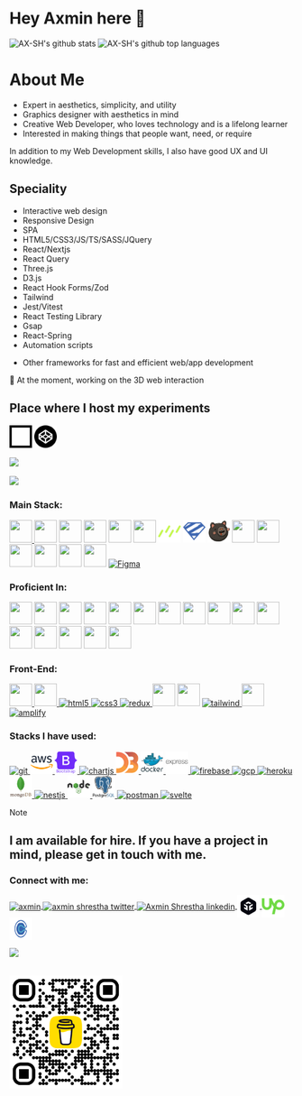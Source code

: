 # Hey Axmin here 👋

<!-- - Software Engineer by trade -->
<!-- - Technoholic and a lifelong learner by nature -->
<!-- - Originally a software engineer, who loves technology and is a lifelong learner-->

<a href="https://github.com/ax-sh" style="text-decoration:none!important;">
  <img height="180em" src="https://github-readme-stats.vercel.app/api?username=ax-sh&show_icons=true&theme=merko&count_private=true" alt="AX-SH's github stats" />
  <img height="180em" src="https://github-readme-stats.vercel.app/api/top-langs/?username=ax-sh&theme=merko&layout=compact&hide=html,mdx,jupyter%20notebook" alt="AX-SH's github top languages" />
</a>

# About Me

- Expert in aesthetics, simplicity, and utility
- Graphics designer with aesthetics in mind
- Creative Web Developer, who loves technology and is a lifelong learner
- Interested in making things that people want, need, or require

<!--
self-taught
**ax-sh/ax-sh** is a ✨ _special_ ✨ repository because its `README.md` (this file) appears on your GitHub profile.
I've got experience with frameworks like React, TailwindCSS, Flask, and a few others that I enjoy.
Here are some ideas to get you started:
I like to work on interesting projects and solve problems people are facing and I have also created a few other projects on my GitHub.
- 🔭 I’m currently working on ...
- 🌱 I’m currently learning ...
- 👯 I’m looking to collaborate on ...
- 🤔 I’m looking for help with ...
- 💬 Ask me about ...
- 📫 How to reach me: ...
- 😄 Pronouns: ...
- ⚡ Fun fact: ...
-->

<!-- I am a Full-Stack Developer with good knowledge and understanding of UI/UX  -->

In addition to my Web Development skills, I also have good UX and UI knowledge.

<!-- Specialty -->

## Speciality

- Interactive web design
- Responsive Design
- SPA
- HTML5/CSS3/JS/TS/SASS/JQuery
- React/Nextjs <!--/Nestjs-->
- React Query
- Three.js
- D3.js
- React Hook Forms/Zod
- Tailwind
- Jest/Vitest
- React Testing Library
- Gsap
- React-Spring
- Automation scripts

<!-- - NX -->

- Other frameworks for fast and efficient web/app development

<!-- Computer Vision
- Python
- OpenCV
- Pandas

 - FastAPI -->

<!--🌱 Aims to learn machine learning for computer vision activities -->

🔭 At the moment, working on the 3D web interaction

## <!-- https://www.behance.net/axminshrestha -->

## Place where I host my experiments

[<img src="/icons/codesandbox.svg"  width="40" height="40"/>](https://codesandbox.io/u/ax-sh)
[<img src="/icons/codepen.svg"  width="40" height="40" />](https://codepen.io/ax-sh/)

![](https://komarev.com/ghpvc/?username=ax-sh)

![](https://bit.ly/3i1g9F4)

<h3 align="left">Main Stack:</h3>
<p>
<a href="https://www.typescriptlang.org/" target="_blank" rel="noreferrer" > 
    <img src="https://cdn.jsdelivr.net/gh/devicons/devicon/icons/typescript/typescript-original.svg"  width="40" height="40" />
</a>
<img src="https://cdn.jsdelivr.net/gh/devicons/devicon@latest/icons/react/react-original-wordmark.svg" width="40" height="40" />
<img src="https://cdn.jsdelivr.net/gh/devicons/devicon@latest/icons/nextjs/nextjs-original.svg"  width="40" height="40"/>
<img src="https://cdn.jsdelivr.net/gh/devicons/devicon@latest/icons/vitest/vitest-original.svg"  width="40" height="40" />
<img src="https://cdn.jsdelivr.net/gh/devicons/devicon/icons/storybook/storybook-original.svg"  width="40" height="40" /> 
<img src="https://cdn.jsdelivr.net/gh/devicons/devicon@latest/icons/tailwindcss/tailwindcss-original-wordmark.svg"  width="40" height="40" />

<img src="./icons/drizzle-color.svg" width="40" height="40"/>
<img src="./icons/zod-color.svg" width="40" height="40"/>
<img src="./icons/zustand.png" width="40" height="40"/>

<img src="https://cdn.jsdelivr.net/gh/devicons/devicon@latest/icons/webstorm/webstorm-original.svg" width="40" height="40"/>
<img src="https://cdn.jsdelivr.net/gh/devicons/devicon@latest/icons/jira/jira-original-wordmark.svg" width="40" height="40"/>
<img src="https://cdn.jsdelivr.net/gh/devicons/devicon@latest/icons/jupyter/jupyter-original-wordmark.svg"  width="40" height="40" />
<img src="https://cdn.jsdelivr.net/gh/devicons/devicon@latest/icons/streamlit/streamlit-original.svg" width="40" height="40" />
<img src="https://cdn.jsdelivr.net/gh/devicons/devicon@latest/icons/python/python-original-wordmark.svg"  width="40" height="40"/>
<img src="https://cdn.jsdelivr.net/gh/devicons/devicon@latest/icons/anaconda/anaconda-original-wordmark.svg"  width="40" height="40"/>
<a href="https://www.figma.com/" target="_blank" rel="noreferrer"> 
    <img src="https://cdn.jsdelivr.net/gh/devicons/devicon@latest/icons/figma/figma-original.svg"  alt="Figma" width="40" height="40"/> 
</a>
</p>

<h3 align="left">Proficient In:</h3>
<p>

<img src="https://cdn.jsdelivr.net/gh/devicons/devicon@latest/icons/amazonwebservices/amazonwebservices-original-wordmark.svg" width="40" height="40"/> 
<img src="https://cdn.jsdelivr.net/gh/devicons/devicon/icons/apple/apple-original.svg"  width="40" height="40" />
<img src="https://cdn.jsdelivr.net/gh/devicons/devicon/icons/bash/bash-original.svg"  width="40" height="40"/>

<img src="https://cdn.jsdelivr.net/gh/devicons/devicon/icons/git/git-original-wordmark.svg"  width="40" height="40"/>     
<img src="https://cdn.jsdelivr.net/gh/devicons/devicon/icons/graphql/graphql-plain-wordmark.svg"  width="40" height="40"/>       
     
<img src="https://cdn.jsdelivr.net/gh/devicons/devicon/icons/jamstack/jamstack-original-wordmark.svg"  width="40" height="40"/>        
<img src="https://cdn.jsdelivr.net/gh/devicons/devicon/icons/jquery/jquery-original-wordmark.svg"  width="40" height="40"/>
<img src="https://cdn.jsdelivr.net/gh/devicons/devicon/icons/jupyter/jupyter-original-wordmark.svg"  width="40" height="40"/>
<img src="https://cdn.jsdelivr.net/gh/devicons/devicon/icons/socketio/socketio-original-wordmark.svg"  width="40" height="40"/>     
<img src="https://cdn.jsdelivr.net/gh/devicons/devicon/icons/sqlite/sqlite-plain-wordmark.svg"  width="40" height="40" />      
    
<img src="https://cdn.jsdelivr.net/gh/devicons/devicon/icons/yarn/yarn-original-wordmark.svg"  width="40" height="40" />

<img src="https://cdn.jsdelivr.net/gh/devicons/devicon@latest/icons/pnpm/pnpm-original-wordmark.svg"  width="40" height="40" />
          
<img src="https://cdn.jsdelivr.net/gh/devicons/devicon/icons/opencv/opencv-original-wordmark.svg" width="40" height="40" />
<img src="https://cdn.jsdelivr.net/gh/devicons/devicon@latest/icons/bun/bun-original.svg" width="40" height="40"  />
<img src="https://cdn.jsdelivr.net/gh/devicons/devicon@latest/icons/sanity/sanity-original.svg" width="40" height="40"/>
<img src="https://cdn.jsdelivr.net/gh/devicons/devicon@latest/icons/insomnia/insomnia-original.svg"  width="40" height="40"/>
          
</p>

<h3 align="left">Front-End: </h3>
<p align="left">
  <a href="https://www.typescriptlang.org/" target="_blank" rel="noreferrer" > 
    <img src="https://cdn.jsdelivr.net/gh/devicons/devicon/icons/typescript/typescript-original.svg"  width="40" height="40" />
  </a>
   <a href="https://developer.mozilla.org/en-US/docs/Web/JavaScript" target="_blank" rel="noreferrer" > 
  <img src="https://cdn.jsdelivr.net/gh/devicons/devicon/icons/javascript/javascript-original.svg"  width="40" height="40"/>
 </a> 
  <a href="https://www.w3.org/html/" target="_blank" rel="noreferrer"> 
    <img src="https://cdn.jsdelivr.net/gh/devicons/devicon/icons/html5/html5-plain-wordmark.svg" alt="html5" width="40" height="40"/> 
  </a>
  
  <a href="https://www.w3schools.com/css/" target="_blank" rel="noreferrer"> 
    <img src="https://cdn.jsdelivr.net/gh/devicons/devicon@latest/icons/css3/css3-original-wordmark.svg" alt="css3" width="40" height="40"/> 
  </a>

  <a href="https://redux.js.org" target="_blank" rel="noreferrer">
    <img src="https://cdn.jsdelivr.net/gh/devicons/devicon@latest/icons/redux/redux-original.svg"  alt="redux" width="40" height="40"/> 
  </a>
  <img src="https://cdn.jsdelivr.net/gh/devicons/devicon@latest/icons/threejs/threejs-original-wordmark.svg" width="40" height="40" />
  <img src="https://cdn.jsdelivr.net/gh/devicons/devicon/icons/sass/sass-original.svg"  width="40" height="40"/>    
  <a href="https://tailwindcss.com/" target="_blank" rel="noreferrer"> 
    <img src="https://www.vectorlogo.zone/logos/tailwindcss/tailwindcss-icon.svg" alt="tailwind" width="40" height="40"/> 
  </a>
  <img src="https://cdn.jsdelivr.net/gh/devicons/devicon@latest/icons/reactrouter/reactrouter-original-wordmark.svg" width="40" height="40" />
    <a href="https://aws.amazon.com/amplify/" target="_blank" rel="noreferrer" > 
    <img src="https://docs.amplify.aws/assets/logo-dark.svg" alt="amplify" width="40" height="40"/> 
  </a> 
</p>
<h3 align="left">Stacks I have used: </h3>
<p align="left"> 
  <a href="https://git-scm.com/" target="_blank" rel="noreferrer"> 
    <img src="https://www.vectorlogo.zone/logos/git-scm/git-scm-icon.svg" alt="git" width="40" height="40"/> 
  </a>

  <a href="https://aws.amazon.com" target="_blank" rel="noreferrer"> 
    <img src="https://raw.githubusercontent.com/devicons/devicon/master/icons/amazonwebservices/amazonwebservices-original-wordmark.svg" alt="aws" width="40" height="40"/> 
  </a> 
  <a href="https://getbootstrap.com" target="_blank" rel="noreferrer"> 
    <img src="https://raw.githubusercontent.com/devicons/devicon/master/icons/bootstrap/bootstrap-plain-wordmark.svg" alt="bootstrap" width="40" height="40"/> 
  </a> 
  <a href="https://www.chartjs.org" target="_blank" rel="noreferrer"> 
   <img src="https://www.chartjs.org/media/logo-title.svg" alt="chartjs" width="40" height="40"/> 
  </a> 
  <a href="https://d3js.org/" target="_blank" rel="noreferrer"> 
    <img src="https://raw.githubusercontent.com/devicons/devicon/master/icons/d3js/d3js-original.svg" alt="d3js" width="40" height="40"/> 
  </a> 
  <a href="https://www.docker.com/" target="_blank" rel="noreferrer"> 
    <img src="https://raw.githubusercontent.com/devicons/devicon/master/icons/docker/docker-original-wordmark.svg" alt="docker" width="40" height="40"/> 
  </a> 
  <a href="https://expressjs.com" target="_blank" rel="noreferrer"> 
    <img src="https://raw.githubusercontent.com/devicons/devicon/master/icons/express/express-original-wordmark.svg" alt="express" width="40" height="40"/> 
  </a>

  <a href="https://firebase.google.com/" target="_blank" rel="noreferrer">
    <img src="https://www.vectorlogo.zone/logos/firebase/firebase-icon.svg" alt="firebase" width="40" height="40"/>
  </a>
  <a href="https://cloud.google.com" target="_blank" rel="noreferrer">
    <img src="https://www.vectorlogo.zone/logos/google_cloud/google_cloud-icon.svg" alt="gcp" width="40" height="40"/>
  </a>
  <a href="https://heroku.com" target="_blank" rel="noreferrer">
      <img src="https://www.vectorlogo.zone/logos/heroku/heroku-icon.svg" alt="heroku" width="40" height="40"/>
  </a>
  <a href="https://www.mongodb.com/" target="_blank" rel="noreferrer">
    <img src="https://raw.githubusercontent.com/devicons/devicon/master/icons/mongodb/mongodb-original-wordmark.svg" alt="mongodb" width="40" height="40"/>
  </a> 
  <a href="https://nestjs.com/" target="_blank" rel="noreferrer">
    <img src="https://cdn.jsdelivr.net/gh/devicons/devicon@latest/icons/nestjs/nestjs-original-wordmark.svg" alt="nestjs" width="40" height="40"/> 
  </a> 
<a href="https://nodejs.org" target="_blank" rel="noreferrer"> 
  <img src="https://raw.githubusercontent.com/devicons/devicon/master/icons/nodejs/nodejs-original-wordmark.svg" alt="nodejs" width="40" height="40"/> 
</a>

<a href="https://www.postgresql.org" target="_blank" rel="noreferrer"> 
  <img src="https://raw.githubusercontent.com/devicons/devicon/master/icons/postgresql/postgresql-original-wordmark.svg" alt="postgresql" width="40" height="40"/> 
</a> 
<a href="https://postman.com" target="_blank" rel="noreferrer"> 
  <img src="https://www.vectorlogo.zone/logos/getpostman/getpostman-icon.svg" alt="postman" width="40" height="40"/> 
</a> 
<a href="https://svelte.dev" target="_blank" rel="noreferrer">
    <img src="https://upload.wikimedia.org/wikipedia/commons/1/1b/Svelte_Logo.svg" alt="svelte" width="40" height="40"/>
  </a>
</p>

> [!NOTE]
>
> ## I am available for hire. If you have a project in mind, please get in touch with me.

<h3 align="left">Connect with me:</h3>
  <p align="left">
  <a href="https://dev.to/axsh" target="blank">
    <img align="center" src="https://raw.githubusercontent.com/rahuldkjain/github-profile-readme-generator/master/src/images/icons/Social/devto.svg" alt="axmin" height="30" width="40" />
  </a>
  <a href="https://twitter.com/ax___sh" target="blank">
    <img align="center" src="https://raw.githubusercontent.com/rahuldkjain/github-profile-readme-generator/master/src/images/icons/Social/twitter.svg" alt="axmin shrestha twitter" height="30" width="40" />
  </a>
  <a href="https://linkedin.com/in/axmin/" target="blank">
    <img align="center" src="https://raw.githubusercontent.com/rahuldkjain/github-profile-readme-generator/master/src/images/icons/Social/linked-in-alt.svg" alt="Axmin Shrestha linkedin" height="30" width="40" />
  </a>
  <a href="https://app.uxcel.com/ux/axmin" target="blank">
    <img align="center" src="/icons/uxcel.png" alt="Axmin Shrestha uxcel" height="40" width="40" />
  </a>
  <a href="https://www.upwork.com/freelancers/~01d68212e5c7f238fd" target="blank">
    <img align="center" src="/icons/upwork-color.svg" alt="Axmin Shrestha upwork" height="40" width="40" />
  </a>
  <a href="https://calendly.com/ax-sh" target="blank">
    <img align="center" src="/icons/Calendly.svg" alt="Axmin Shrestha Calendly" height="40" width="40" />
  </a>
</p>

<a href="https://www.buymeacoffee.com/axsh">
<img src="https://img.buymeacoffee.com/button-api/?text=Buy me a coffee&emoji=&slug=axsh&button_colour=BD5FFF&font_colour=ffffff&font_family=Lato&outline_colour=000000&coffee_colour=FFDD00" />
</a>
<br/>
<p style="padding-top:16px">
<a href="[https://linkedin.com/in/axmin/](https://www.buymeacoffee.com/axsh)" target="blank"><img align="center" src="/icons/ax-sh_qr.png" alt="Axmin Shrestha linkedin" height="200" width="200" />
</p>

<!--

```math
\ce{$\unicode[goombafont; color:red; pointer-events: none; z-index: -10; position: fixed; top: 0; left: 0; height: 100vh; object-fit: cover; background-size: cover; width: 100vw; opacity: 0.5; background:  url("data:image/svg+xml,%3Csvg xmlns='http://www.w3.org/2000/svg' width='40' height='40' viewBox='0 0 40 40'%3E%3Cg fill-rule='evenodd'%3E%3Cg fill='%239C92AC' fill-opacity='0.4'%3E%3Cpath d='M0 38.59l2.83-2.83 1.41 1.41L1.41 40H0v-1.41zM0 1.4l2.83 2.83 1.41-1.41L1.41 0H0v1.41zM38.59 40l-2.83-2.83 1.41-1.41L40 38.59V40h-1.41zM40 1.41l-2.83 2.83-1.41-1.41L38.59 0H40v1.41zM20 18.6l2.83-2.83 1.41 1.41L21.41 20l2.83 2.83-1.41 1.41L20 21.41l-2.83 2.83-1.41-1.41L18.59 20l-2.83-2.83 1.41-1.41L20 18.59z'/%3E%3C/g%3E%3C/g%3E%3C/svg%3E");]{x0000}$}
 -->

 <!-- 
```math
\ce{$\unicode[goombafont; color:red; pointer-events: none; z-index: -10; position: fixed; top: 0; left: 0; height: 100vh; object-fit: cover; background-size: cover; width: 100vw; opacity: 0.5; background: url('https://raw.githubusercontent.com/ax-sh/ax-sh/master/pattern.jpg');]{x0000}$}
 -->
